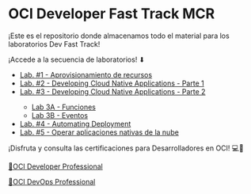 <h1>OCI Developer Fast Track MCR</h1>
  
<p>¡Este es el repositorio donde almacenamos todo el material para los laboratorios Dev Fast Track!</p>
¡Accede a la secuencia de laboratorios! ⬇</p>
<ul>
    <li><a href="https://github.com/jevargascr/Developer-Fast-Track/tree/main/Lab%201">Lab. #1 - Aprovisionamiento de recursos</a></li>
    <li><a href="https://github.com/jevargascr/Developer-Fast-Track/tree/main/Lab%202">Lab. #2 - Developing Cloud Native Applications - Parte 1</a></li>
    <li><a href="https://github.com/jevargascr/Developer-Fast-Track/tree/main/Lab%203">Lab. #3 - Developing Cloud Native Applications - Parte 2</a></li>
    <ul>
       <li><a href="https://github.com/jevargascr/Developer-Fast-Track/blob/main/Lab%203/Lab_3A_Funciones/README.md">Lab 3A - Funciones</a></li>
      <li><a href="https://github.com/jevargascr/Developer-Fast-Track/blob/main/Lab%203/Lab_3B_Eventos/README.md">Lab 3B - Eventos</a></li>
    </ul>
    <li><a href="https://github.com/jevargascr/Developer-Fast-Track/tree/main/Lab%204">Lab. #4 - Automating Deployment</a></li>
    <li><a href="https://github.com/jevargascr/Developer-Fast-Track/blob/main/Lab%205/README.md">Lab. #5 - Operar aplicaciones nativas de la nube</a></li>
</ul>
<p>¡Disfruta y consulta las certificaciones para Desarrolladores en OCI! 💻🚀</p>

<a href="https://mylearn.oracle.com/learning-path/become-an-oci-developer-professional/108219"> 🏅OCI Developer Professional</a>

<a href="https://mylearn.oracle.com/learning-path/become-an-oci-devops-professional/111473"> 🏅OCI DevOps Professional</a>
